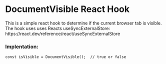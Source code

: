 <h1>DocumentVisible React Hook</h1>
This is a simple react hook to determine if the current browser tab is visible. The hook uses uses Reacts useSyncExternalStore:
<br>
<link>https://react.dev/reference/react/useSyncExternalStore</link>
<br>
<h3>Implentation:</h3> 

    const isVisible = DocumentVisible();  // true or false

